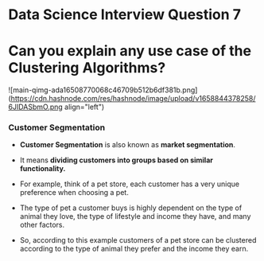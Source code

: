 # Data Science Interview Question 7

# Can you explain any use case of the Clustering Algorithms?


![main-qimg-ada16508770068c46709b512b6df381b.png](https://cdn.hashnode.com/res/hashnode/image/upload/v1658844378258/6JIDASbmO.png align="left")


### Customer Segmentation

- **Customer Segmentation** is also known as **market segmentation**.

- It means **dividing customers into groups based on similar functionality.**

- For example, think of a pet store, each customer has a very unique preference when choosing a pet.

- The type of pet a customer buys is highly dependent on the type of animal they love, the type of lifestyle and income they have, and many other factors.

- So, according to this example customers of a pet store can be clustered according to the type of animal they prefer and the income they earn.
